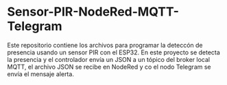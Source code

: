 # Sensor-PIR-NodeRed-MQTT-Telegram
 Este repositorio contiene los archivos para programar la deteccón de presencia usando un sensor PIR con el ESP32. En este proyecto se detecta la presencia y el controlador envía un JSON a un tópico del broker local MQTT, el archivo JSON se recibe en  NodeRed  y co el nodo Telegram se envía el mensaje alerta.
